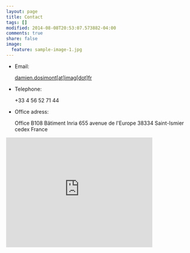 ```yaml
---
layout: page
title: Contact
tags: []
modified: 2014-08-08T20:53:07.573882-04:00
comments: true
share: false
image:
  feature: sample-image-1.jpg
---
```


- Email: 
        
    [damien.dosimont[at]imag[dot]fr](damien.dosimont[at]imag[dot]fr)

- Telephone: 
  
    +33 4 56 52 71 44

- Office adress:

    Office B108
    Bâtiment Inria
    655 avenue de l'Europe
    38334 Saint-Ismier cedex
    France
     

<iframe src="https://www.google.com/maps/embed?pb=!1m14!1m8!1m3!1d5621.147739983848!2d5.807397938471249!3d45.2159579125406!3m2!1i1024!2i768!4f13.1!3m3!1m2!1s0x0%3A0x60b3d32a7c64c8f0!2sInria+Grenoble+Rh%C3%B4ne-Alpes!5e0!3m2!1sfr!2sfr!4v1430126613768" width="400" height="300" frameborder="0" style="border:0"></iframe>

